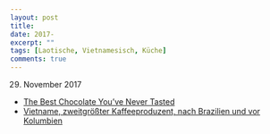 ```yaml
---
layout: post
title:
date: 2017-
excerpt: ""
tags: [Laotische, Vietnamesisch, Küche]
comments: true
---
```


29. November 2017

- [The Best Chocolate You’ve Never Tasted](https://www.nytimes.com/2016/03/06/t-magazine/food/marou-vietnamese-chocolate.html)
- [Vietname, zweitgrößter Kaffeeproduzent, nach Brazilien und vor Kolumbien](https://en.wikipedia.org/wiki/List_of_countries_by_coffee_production)


```
